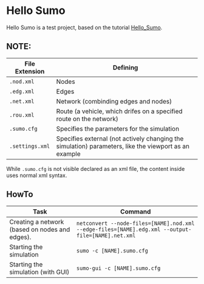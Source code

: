 # Hello Sumo

Hello Sumo is a test project, based on the tutorial [Hello_Sumo](http://sumo.dlr.de/wiki/Tutorials).

## NOTE:
| File Extension | Defining |
| ------------- | ------------- |
| `.nod.xml`  | Nodes  |
| `.edg.xml`  | Edges  |
| `.net.xml`  | Network (combinding edges and nodes)  |
| `.rou.xml`  | Route (a vehicle, which drifes on a specified route on the network)  |
| `.sumo.cfg`  | Specifies the parameters for the simulation  |
| `.settings.xml`  | Specifies external (not actively changing the simulation) parameters, like the viewport as an example  |

While `.sumo.cfg` is not visible declared as an xml file, the content inside uses normal xml syntax.

## HowTo

| Task | Command |
| ------------- | ------------- |
| Creating a network (based on nodes and edges).  | `netconvert --node-files=[NAME].nod.xml --edge-files=[NAME].edg.xml --output-file=[NAME].net.xml`  |
| Starting the simulation | `sumo -c [NAME].sumo.cfg`  |
| Starting the simulation (with GUI)  | `sumo-gui -c [NAME].sumo.cfg`  |